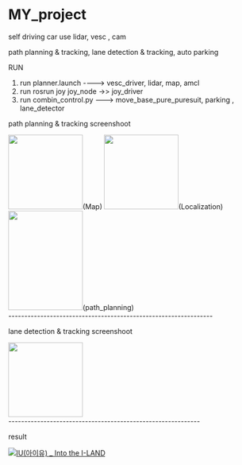 # MY_project

self driving car
use lidar, vesc , cam

path planning & tracking, lane detection & tracking, auto parking

RUN
1. run planner.launch ----> vesc_driver, lidar, map, amcl
2. run rosrun joy joy_node ->> joy_driver
3. run combin_control.py ---> move_base_pure_puresuit, parking , lane_detector 


path planning & tracking screenshoot

<div>
<img src="https://user-images.githubusercontent.com/68090443/97652595-14262380-1aa2-11eb-82fc-b25f48751df6.jpg" width="150">(Map)</img>
<img src="https://user-images.githubusercontent.com/68090443/97652599-16887d80-1aa2-11eb-9b98-6f75cac846b7.jpg" width="150">(Localization)</img>
<img src="https://user-images.githubusercontent.com/68090443/97652603-1a1c0480-1aa2-11eb-8313-499bf31e9153.jpg" height ="200" width="150">(path_planning)</img>
</div>
----------------------------------------------------------------
  



lane detection & tracking screenshoot

<div>
  <img src="https://user-images.githubusercontent.com/68090443/97653115-5a2fb700-1aa3-11eb-921c-e675219cdbbc.jpg" width="150"></img>
</div>
------------------------------------------------------------


result


[![IU(아이유) _ Into the I-LAND](http://img.youtube.com/vi/QYNwbZHmh8g/0.jpg)](https://youtu.be/aIJKLwnVlP0) 


